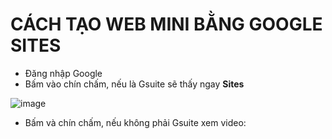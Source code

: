 # CÁCH TẠO WEB MINI BẰNG GOOGLE SITES #

- Đăng nhập Google
- Bấm vào chín chấm, nếu là Gsuite sẽ thấy ngay **Sites**

![image](https://user-images.githubusercontent.com/82578024/199692465-58caa0e7-19b9-460b-9692-a2deab9f6908.png)

- Bấm và chín chấm, nếu không phải Gsuite xem video:

